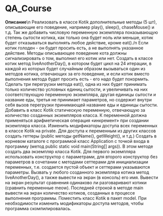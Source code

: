 # QA_Course
**Описание**\n
Реализовать в классе Kotik дополнительные методы (5 шт), описывающие его
поведение, например play(), sleep(), chaseMouse() и т.д. Так же добавить числовую
переменную экземпляра показывающую степень сытости котика, как только она будет
ноль или меньше, котик будет отказываться выполнять любое действие, кроме eat()./n
Если котик голоден - он будет просить есть, а не выполнять указанное действие.
Методы описывающее поведение кота должны сигнализировать о том, выполнил его
котик или нет.
Создать в классе котик метод liveAnotherDay(), в котором будет цикл на 24 итерации, в
каждой из которых будет случайным образом вызываться один из методов котика,
отвечающих за его поведение, и если котик вместо выполнения метода будет просить
есть - его надо будет покормить.
Сделать три перегрузки метода eat(), одна из них будет принимать только количество
условных единиц сытости, и увеличивать на них соответствующую переменную
экземпляра, другая единицы сытости и название еды, третья не принимает
параметров, но содержит внутри себя вызов перегрузки принимающей название еды и
единицы сытости.
Добавить в класс Kotik статическую переменную, отвечающую за количество
созданных экземпляров класса. К переменной должна применяться арифметическая
операция «инкремент» при создании экземпляра класса.
Изменить модификаторы доступа всех переменных в классе Kotik на private. Для
доступа к переменным из других классов создать геттеры (public методы getName(),
getWeight(), и т.д.)
Создать в корневом каталоге с программой класс Application с точкой входа в
программу (метод public static void main(String[] args)).
В этом методе создать два экземпляр класса Kotik. Для первого экземпляра
использовать конструктор с параметрами, для второго конструктор без параметров в
сочетании с методами сеттерами для инициализации переменных, т.е. создается
пустой объект и сеттерами указываются параметры.
Вызвать у любого созданного экземпляра котика метод liveAnotherDay(), а также
вывести на экран (в консоль) его имя.
Вывести на экран результат сравнения одинаково ли разговаривают котики (сравнить
переменные meow).
Последней строкой в методе main вывести на экран количество котиков, созданных в
процессе выполнения программы.
Поместить класс Kotik в пакет model. При необходимости изменить модификаторы
доступа методов, чтобы программа скомпилировалась.
